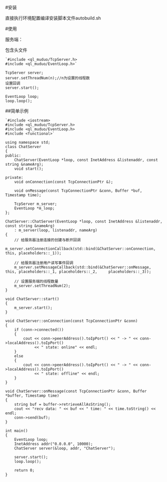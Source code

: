 #安装  

直接执行环境配置编译安装脚本文件autobuild.sh

#使用  

服务端：  

包含头文件  

    `#include <ql_muduo/TcpServer.h>
    #include <ql_muduo/EventLoop.h>`

    TcpServer server;
    server.setThreadNum(n);//n为设置的线程数
    设置回调
    server.start();

    EventLoop loop;
    loop.loop();
##简单示例  

    `#include <iostream>
    #include <ql_muduo/TcpServer.h>
    #include <ql_muduo/EventLoop.h>
    #include <functional>`
    
    using namespace std;
    class ChatServer
    {
    public:
        ChatServer(EventLoop *loop, const InetAddress &listenaddr, const string &nameArg);
        void start();

    private:
        void onConnection(const TcpConnectionPtr &);

        void onMessage(const TcpConnectionPtr &conn, Buffer *buf, Timestamp time);

        TcpServer m_server;
        EventLoop *m_loop;
    };

    ChatServer::ChatServer(EventLoop *loop, const InetAddress &listenaddr, const string &nameArg)
        : m_server(loop, listenaddr, nameArg)
    {
        // 给服务器注册连接的创建与断开回调
        m_server.setConnectionCallback(std::bind(&ChatServer::onConnection, this, placeholders::_1));

        // 给服务器注册用户读写事件回调
        m_server.setMessageCallback(std::bind(&ChatServer::onMessage, this, placeholders::_1, placeholders::_2,     placeholders::_3));

        // 设置服务端的线程数量
        m_server.setThreadNum(2);
    }

    void ChatServer::start()
    {
        m_server.start();
    }

    void ChatServer::onConnection(const TcpConnectionPtr &conn)
    {
        if (conn->connected())
        {
            cout << conn->peerAddress().toIpPort() << " -> " << conn->localAddress().toIpPort()
                 << " state: online" << endl;
        }
        else
        {
            cout << conn->peerAddress().toIpPort() << " -> " << conn->localAddress().toIpPort()
                 << " state: offline" << endl;
        }
    }

    void ChatServer::onMessage(const TcpConnectionPtr &conn, Buffer *buffer, Timestamp time)
    {
        string buf = buffer->retrieveAllAsString();
        cout << "recv data: " << buf << " time: " << time.toString() << endl;
        conn->send(buf);
    }

    int main()
    {
        EventLoop loop;
        InetAddress addr("0.0.0.0", 10000);
        ChatServer server(&loop, addr, "ChatServer");

        server.start();
        loop.loop();

        return 0;
    }
